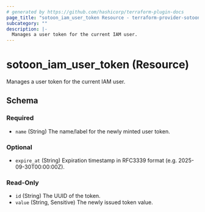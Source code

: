 ```yaml
---
# generated by https://github.com/hashicorp/terraform-plugin-docs
page_title: "sotoon_iam_user_token Resource - terraform-provider-sotoon"
subcategory: ""
description: |-
  Manages a user token for the current IAM user.
---
```


# sotoon_iam_user_token (Resource)

Manages a user token for the current IAM user.



<!-- schema generated by tfplugindocs -->
## Schema

### Required

- `name` (String) The name/label for the newly minted user token.

### Optional

- `expire_at` (String) Expiration timestamp in RFC3339 format (e.g. 2025-09-30T00:00:00Z).

### Read-Only

- `id` (String) The UUID of the token.
- `value` (String, Sensitive) The newly issued token value.
